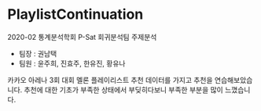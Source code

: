 # PlaylistContinuation

2020-02 통계분석학회 P-Sat 회귀분석팀 주제분석

- 팀장 : 권남택
- 팀원 : 윤주희, 진효주, 한유진, 황유나

카카오 아레나 3회 대회 멜론 플레이리스트 추천 데이터를 가지고 추천을 연습해보았습니다. 추천에 대한 기초가 부족한 상태에서 부딪히다보니 부족한 부분을 많이 느꼈습니다.